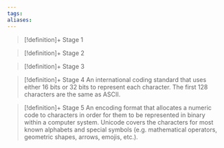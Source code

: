 ```yaml
---
tags:
aliases:
---
```


> [!definition]+ Stage 1
>

> [!definition]+ Stage 2
>

> [!definition]+ Stage 3
>

> [!definition]+ Stage 4
> An international coding standard that uses either 16 bits or 32 bits to represent each character. The first 128 characters are the same as ASCII.

> [!definition]+ Stage 5
> An encoding format that allocates a numeric code to characters in order for them to be represented in binary within a computer system. Unicode covers the characters for most known alphabets and special symbols (e.g. mathematical operators, geometric shapes, arrows, emojis, etc.).



